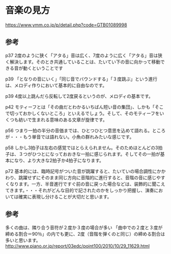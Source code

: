 # 音楽の見方

https://www.ymm.co.jp/p/detail.php?code=GTB01089998

## 参考

p37 2度のように狭く「アタる」音は広く、7度のように広く「アタる」音は狭く解決します。そのとき共通していることは、たいてい下の音に向かって移動できる音が動くということです

p39 「となりの音にいく」「同じ音でバウンドする」「３度跳ぶ」という進行は、メロディ作りにおいて基本的に自由なのです。

p39 4度以上跳んだら反転して2度戻るというのが、メロディの基本です。

p42 モティーフとは「その曲だとわかるいちばん短い音の集団」、しかも「そこで切っておかしくないところ」といえるでしょう。そして、そのモティーフをいくつも紡いで生まれる意味のある文章が旋律です。

p56 つまり一拍の半分の音価までは、ひとつひとつ意思を込めて語れる。ところが・・・もう単音では語れない。小魚の群れみたいな感じです。

p58 しかし3拍子は左右の感覚ではとらえられません。そのためほとんどの3拍子は、３つがひつとになっておおきな一拍に感じられます。そしてその一拍が基本になり、より大きな2拍子か4拍子になります。

p72 基本的には、臨時記号がついた音が跳躍すると、たいていの場合調性にかかわり、跳躍せずにそのまま同じ方向に音階的に進行すると、音階の音に感じやすくなります。一方、半音進行ですぐ前の音に戻った場合などは、装飾的に聞こえてきます。・・・それがどんな目的で記されたのかをしっかり把握し、演奏においては確実に表現し分けることが大切だと思います。

## 参考

多くの曲は、隣り合う音符が２度か３度の場合が多い
「曲中での２度と３度が締める割合＝90％」の内でも更に、2度（音階を弾くのと同じ）の締める割合は多いと思います。
http://www.piano.or.jp/report/03edc/point100/2010/10/29_11629.html
